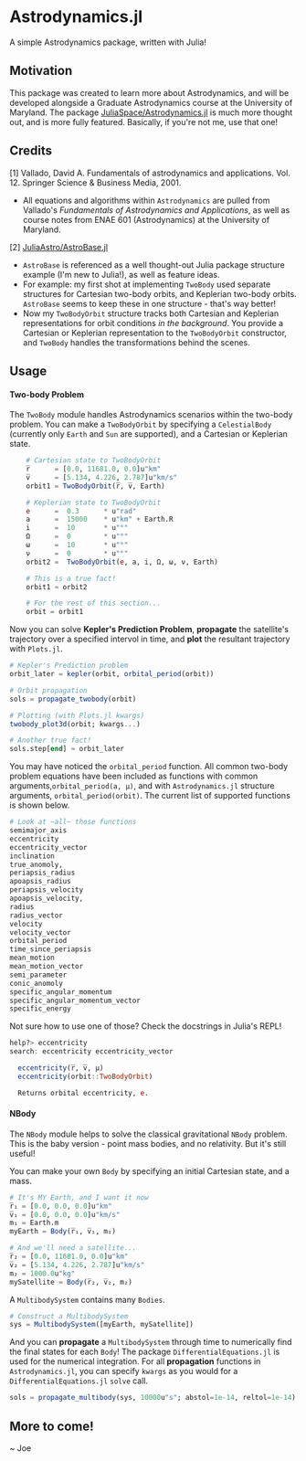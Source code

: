 # Astrodynamics.jl
A simple Astrodynamics package, written with Julia!

## Motivation 

This package was created to learn more about Astrodynamics, and will be developed alongside a Graduate Astrodynamics course at the University of Maryland. The package [JuliaSpace/Astrodynamics.jl](https://github.com/JuliaSpace/Astrodynamics.jl) is much more thought out, and is more fully featured. Basically, if you're not me, use that one!

## Credits

\[1\] Vallado, David A. Fundamentals of astrodynamics and applications. Vol. 12. Springer Science & Business Media, 2001.
* All equations and algorithms within `Astrodynamics` are pulled from Vallado's _Fundamentals of Astrodynamics and Applications_, as well as course notes from ENAE 601 (Astrodynamics) at the University of Maryland.

\[2\] [JuliaAstro/AstroBase.jl](https://github.com/JuliaAstro/AstroBase.jl)
* `AstroBase` is referenced as a well thought-out Julia package structure example (I'm new to Julia!), as well as feature ideas.
* For example: my first shot at implementing `TwoBody` used separate structures for Cartesian two-body orbits, and Keplerian two-body orbits. `AstroBase` seems to keep these in one structure - that's way better! 
* Now my `TwoBodyOrbit` structure tracks both Cartesian and Keplerian representations for orbit conditions _in the background_. You provide a Cartesian or Keplerian representation to the `TwoBodyOrbit` constructor, and `TwoBody` handles the transformations behind the scenes.

## Usage

#### Two-body Problem

The `TwoBody` module handles Astrodynamics scenarios within the two-body problem. You can make a `TwoBodyOrbit` by specifying a `CelestialBody` (currently only `Earth` and `Sun` are supported), and a Cartesian or Keplerian state.

```Julia
    # Cartesian state to TwoBodyOrbit
    r̅      = [0.0, 11681.0, 0.0]u"km"
    v̅      = [5.134, 4.226, 2.787]u"km/s"
    orbit1 = TwoBodyOrbit(r̅, v̅, Earth)

    # Keplerian state to TwoBodyOrbit
    e      =  0.3      * u"rad"
    a      =  15000    * u"km" + Earth.R
    i      =  10       * u"°"
    Ω      =  0        * u"°"
    ω      =  10       * u"°"
    ν      =  0        * u"°"
    orbit2 =  TwoBodyOrbit(e, a, i, Ω, ω, ν, Earth)

    # This is a true fact!
    orbit1 ≈ orbit2

    # For the rest of this section...
    orbit = orbit1
```

Now you can solve __Kepler's Prediction Problem__,  __propagate__ the satellite's trajectory over a specified intervol in time, and __plot__ the resultant trajectory with `Plots.jl`.

```Julia
# Kepler's Prediction problem
orbit_later = kepler(orbit, orbital_period(orbit))

# Orbit propagation
sols = propagate_twobody(orbit)

# Plotting (with Plots.jl kwargs)
twobody_plot3d(orbit; kwargs...)

# Another true fact!
sols.step[end] ≈ orbit_later
```

You may have noticed the `orbital_period` function. All common two-body problem equations have been included as functions with common arguments,`orbital_period(a, μ)`, and with `Astrodynamics.jl` structure arguments, `orbital_period(orbit)`. The current list of supported functions is shown below.

```Julia
# Look at ~all~ those functions
semimajor_axis
eccentricity
eccentricity_vector
inclination
true_anomoly, 
periapsis_radius
apoapsis_radius
periapsis_velocity
apoapsis_velocity,      
radius
radius_vector 
velocity
velocity_vector
orbital_period
time_since_periapsis
mean_motion
mean_motion_vector
semi_parameter
conic_anomoly
specific_angular_momentum
specific_angular_momentum_vector
specific_energy
```

Not sure how to use one of those? Check the docstrings in Julia's REPL!

```Julia
help?> eccentricity
search: eccentricity eccentricity_vector

  eccentricity(r̅, v̅, μ)
  eccentricity(orbit::TwoBodyOrbit)

  Returns orbital eccentricity, e.
```

#### NBody

The `NBody` module helps to solve the classical gravitational `NBody` problem. This is the baby version - point mass bodies, and no relativity. But it's still useful!

You can make your own `Body` by specifying an initial Cartesian state, and a mass.

```Julia
# It's MY Earth, and I want it now
r̅₁ = [0.0, 0.0, 0.0]u"km"
v̅₁ = [0.0, 0.0, 0.0]u"km/s"
m₁ = Earth.m
myEarth = Body(r̅₁, v̅₁, m₁)

# And we'll need a satellite...
r̅₂ = [0.0, 11681.0, 0.0]u"km"
v̅₂ = [5.134, 4.226, 2.787]u"km/s"
m₂ = 1000.0u"kg"
mySatellite = Body(r̅₂, v̅₂, m₂)
```

A `MultibodySystem` contains many `Bodies`.

```Julia
# Construct a MultibodySystem
sys = MultibodySystem([myEarth, mySatellite])
```

And you can __propagate__ a `MultibodySystem` through time to numerically find the final states for each `Body`! The package `DifferentialEquations.jl` is used for the numerical integration. For all __propagation__ functions in `Astrodynamics.jl`, you can specify `kwargs` as you would for a `DifferentialEquations.jl` `solve` call.

```Julia
sols = propagate_multibody(sys, 10000u"s"; abstol=1e-14, reltol=1e-14)
```

## More to come!

~ Joe



